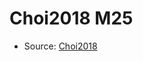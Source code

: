 <a name="material" />

# Choi2018 M25
<script type="application/ld+json">
  {
    "@context": "https://schema.org/",
    "@type": "ChemicalSubstance",
    "http://purl.org/dc/terms/conformsTo":
      {
        "@type": "CreativeWork",
        "@id": "https://bioschemas.org/profiles/ChemicalSubstance/0.4-RELEASE/"
      },
    "@id": "https://egonw.github.io/nanowiki/nanowiki536.html#material",
    "name": "Choi2018 M25",
    "sameAs": "http://127.0.0.1/mediawiki/index.php/Special:URIResolver/Choi2018_M25"
  }
</script>


* Source: [Choi2018](http://127.0.0.1/mediawiki/index.php/Special:URIResolver/Choi2018)
